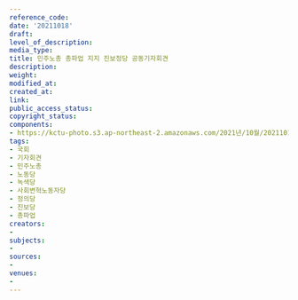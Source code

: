 ```yaml
---
reference_code: 
date: '20211018'
draft: 
level_of_description: 
media_type: 
title: 민주노총 총파업 지지 진보정당 공동기자회견
description: 
weight: 
modified_at: 
created_at: 
link: 
public_access_status: 
copyright_status: 
components:
- https://kctu-photo.s3.ap-northeast-2.amazonaws.com/2021년/10월/20211018-민주노총+총파업+지지+진보정당+공동기자회견_국회_기자회견_민주노총_노동당_녹색당_사회변혁노동자당_정의당_진보당_총파업/_1D20370.jpg
tags:
- 국회
- 기자회견
- 민주노총
- 노동당
- 녹색당
- 사회변혁노동자당
- 정의당
- 진보당
- 총파업
creators:
- 
subjects:
- 
sources:
- 
venues:
- 
---
```

